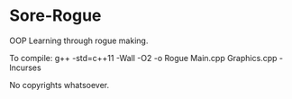 # Sore-Rogue
OOP Learning through rogue making.

To compile: g++ -std=c++11 -Wall -O2 -o Rogue Main.cpp Graphics.cpp -lncurses

No copyrights whatsoever.
